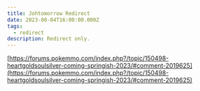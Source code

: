 ```yaml
---
title: Johtomorrow Redirect
date: 2023-08-04T16:00:00.000Z
tags:
  - redirect
description: Redirect only.
---
```


[https://forums.pokemmo.com/index.php?/topic/150498-heartgoldsoulsilver-coming-springish-2023/#comment-2019625](https://forums.pokemmo.com/index.php?/topic/150498-heartgoldsoulsilver-coming-springish-2023/#comment-2019625)
